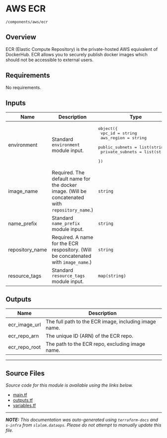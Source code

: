 
# AWS ECR

`/components/aws/ecr`

## Overview


ECR (Elastic Compute Repository) is the private-hosted AWS equivalent of DockerHub. ECR allows you to securely publish docker images which
should not be accessible to external users.

## Requirements

No requirements.

## Inputs

| Name | Description | Type | Default | Required |
|------|-------------|------|---------|:--------:|
| environment | Standard `environment` module input. | <pre>object({<br>    vpc_id          = string<br>    aws_region      = string<br>    public_subnets  = list(string)<br>    private_subnets = list(string)<br>  })</pre> | n/a | yes |
| image\_name | Required. The default name for the docker image. (Will be concatenated with `repository_name`.) | `string` | n/a | yes |
| name\_prefix | Standard `name_prefix` module input. | `string` | n/a | yes |
| repository\_name | Required. A name for the ECR respository. (Will be concatenated with `image_name`.) | `string` | n/a | yes |
| resource\_tags | Standard `resource_tags` module input. | `map(string)` | n/a | yes |

## Outputs

| Name | Description |
|------|-------------|
| ecr\_image\_url | The full path to the ECR image, including image name. |
| ecr\_repo\_arn | The unique ID (ARN) of the ECR repo. |
| ecr\_repo\_root | The path to the ECR repo, excluding image name. |

---------------------

## Source Files

_Source code for this module is available using the links below._

* [main.tf](https://github.com/slalom-ggp/dataops-infra/tree/master//components/aws/ecr/main.tf)
* [outputs.tf](https://github.com/slalom-ggp/dataops-infra/tree/master//components/aws/ecr/outputs.tf)
* [variables.tf](https://github.com/slalom-ggp/dataops-infra/tree/master//components/aws/ecr/variables.tf)

---------------------

_**NOTE:** This documentation was auto-generated using
`terraform-docs` and `s-infra` from `slalom.dataops`.
Please do not attempt to manually update this file._
